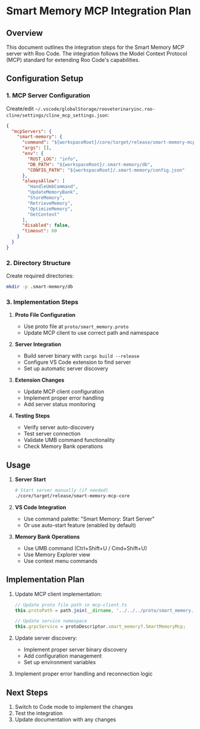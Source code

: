 # Smart Memory MCP Integration Plan

## Overview

This document outlines the integration steps for the Smart Memory MCP server with Roo Code. The integration follows the Model Context Protocol (MCP) standard for extending Roo Code's capabilities.

## Configuration Setup

### 1. MCP Server Configuration

Create/edit `~/.vscode/globalStorage/rooveterinaryinc.roo-cline/settings/cline_mcp_settings.json`:

```json
{
  "mcpServers": {
    "smart-memory": {
      "command": "${workspaceRoot}/core/target/release/smart-memory-mcp-core",
      "args": [],
      "env": {
        "RUST_LOG": "info",
        "DB_PATH": "${workspaceRoot}/.smart-memory/db",
        "CONFIG_PATH": "${workspaceRoot}/.smart-memory/config.json"
      },
      "alwaysAllow": [
        "HandleUmbCommand",
        "UpdateMemoryBank",
        "StoreMemory",
        "RetrieveMemory",
        "OptimizeMemory",
        "GetContext"
      ],
      "disabled": false,
      "timeout": 60
    }
  }
}
```

### 2. Directory Structure

Create required directories:
```bash
mkdir -p .smart-memory/db
```

### 3. Implementation Steps

1. **Proto File Configuration**
   - Use proto file at `proto/smart_memory.proto`
   - Update MCP client to use correct path and namespace

2. **Server Integration**
   - Build server binary with `cargo build --release`
   - Configure VS Code extension to find server
   - Set up automatic server discovery

3. **Extension Changes**
   - Update MCP client configuration
   - Implement proper error handling
   - Add server status monitoring

4. **Testing Steps**
   - Verify server auto-discovery
   - Test server connection
   - Validate UMB command functionality
   - Check Memory Bank operations

## Usage

1. **Server Start**
   ```bash
   # Start server manually (if needed)
   ./core/target/release/smart-memory-mcp-core
   ```

2. **VS Code Integration**
   - Use command palette: "Smart Memory: Start Server"
   - Or use auto-start feature (enabled by default)

3. **Memory Bank Operations**
   - Use UMB command (Ctrl+Shift+U / Cmd+Shift+U)
   - Use Memory Explorer view
   - Use context menu commands

## Implementation Plan

1. Update MCP client implementation:
   ```typescript
   // Update proto file path in mcp-client.ts
   this.protoPath = path.join(__dirname, '../../../proto/smart_memory.proto');

   // Update service namespace
   this.grpcService = protoDescriptor.smart_memory?.SmartMemoryMcp;
   ```

2. Update server discovery:
   - Implement proper server binary discovery
   - Add configuration management
   - Set up environment variables

3. Implement proper error handling and reconnection logic

## Next Steps

1. Switch to Code mode to implement the changes
2. Test the integration
3. Update documentation with any changes
